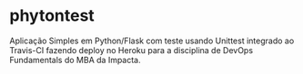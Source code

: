 # phytontest

Aplicação Simples em Python/Flask com teste usando Unittest integrado ao Travis-CI fazendo deploy no Heroku para a disciplina de DevOps Fundamentals do MBA da Impacta.
